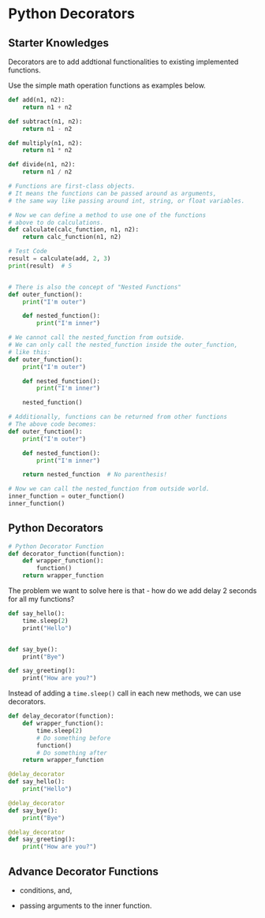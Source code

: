 # Python Decorators

## Starter Knowledges

Decorators are to add addtional functionalities to existing implemented functions.

Use the simple math operation functions as examples below.

```python
def add(n1, n2):
    return n1 + n2

def subtract(n1, n2):
    return n1 - n2

def multiply(n1, n2):
    return n1 * n2

def divide(n1, n2):
    return n1 / n2

# Functions are first-class objects.
# It means the functions can be passed around as arguments,
# the same way like passing around int, string, or float variables.

# Now we can define a method to use one of the functions
# above to do calculations.
def calculate(calc_function, n1, n2):
    return calc_function(n1, n2)

# Test Code
result = calculate(add, 2, 3)
print(result)  # 5


# There is also the concept of "Nested Functions"
def outer_function():
    print("I'm outer")

    def nested_function():
        print("I'm inner")

# We cannot call the nested_function from outside.
# We can only call the nested_function inside the outer_function,
# like this:
def outer_function():
    print("I'm outer")

    def nested_function():
        print("I'm inner")

    nested_function()

# Additionally, functions can be returned from other functions
# The above code becomes:
def outer_function():
    print("I'm outer")

    def nested_function():
        print("I'm inner")

    return nested_function  # No parenthesis!

# Now we can call the nested_function from outside world.
inner_function = outer_function()
inner_function()
```

## Python Decorators

```python
# Python Decorator Function
def decorator_function(function):
    def wrapper_function():
        function()
    return wrapper_function
```

The problem we want to solve here is that - how do we add delay 2 seconds for all my functions?

```python
def say_hello():
    time.sleep(2)
    print("Hello")


def say_bye():
    print("Bye")

def say_greeting():
    print("How are you?")
```

Instead of adding a `time.sleep()` call in each new methods, we can use decorators.

```python
def delay_decorator(function):
    def wrapper_function():
        time.sleep(2)
        # Do something before
        function()
        # Do something after
    return wrapper_function

@delay_decorator
def say_hello():
    print("Hello")

@delay_decorator
def say_bye():
    print("Bye")

@delay_decorator
def say_greeting():
    print("How are you?")
```



## Advance Decorator Functions

* conditions, and,

* passing arguments to the inner function.
